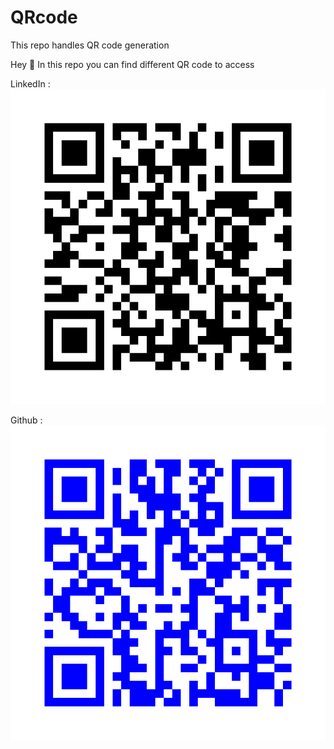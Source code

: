 # QRcode
This repo handles QR code generation


Hey :wave: In this repo you can find different QR code to access 

LinkedIn : ![Mickael Maujean LinkedIn](qrcode_github.png)

Github : ![Mickael Maujean LinkedIn](qrcode_linkedin.png)
